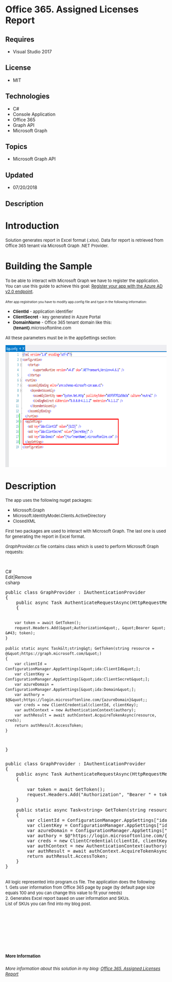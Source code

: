# Office 365. Assigned Licenses Report
## Requires
- Visual Studio 2017
## License
- MIT
## Technologies
- C#
- Console Application
- Office 365
- Graph API
- Microsoft Graph
## Topics
- Microsoft Graph API
## Updated
- 07/20/2018
## Description

<h1>Introduction</h1>
<p><span style="font-size:small">Solution generates report in Excel format (.xlsx). Data for report is retrieved from Office 365 tenant via Microsoft Graph .NET Provider.</span></p>
<h1>Building the Sample</h1>
<p><span style="font-size:small">To be able to interact with Microsoft Graph we have to register the application. You can use this guide to achieve this goal:
<a href="https://developer.microsoft.com/en-us/graph/docs/concepts/auth_register_app_v2">
Register your app with the Azure AD v2.0 endpoint</a>.</span></p>
<p><span style="font-size:x-small">After app registration you have to modify app.config file and type in the following information:</span></p>
<ul>
<li><span style="font-size:small"><strong>ClientId</strong> - application identifier</span>
</li><li><span style="font-size:small"><strong>ClientSecret</strong> - key generated in Azure Portal</span>
</li><li><span style="font-size:small"><strong>DomainName</strong> - Office 365 tenant domain like this:
<strong>{tenant}</strong>.microsoftonline.com</span> </li></ul>
<p><span style="font-size:small">All these parameters must be in the appSettings section:</span></p>
<p><span style="font-size:small"><img id="205104" src="205104-office-365-assigned-licenses-report-3%5b1%5d.png" alt="" width="867" height="381"><br>
</span></p>
<h1>Description</h1>
<p><span style="font-size:small">The app uses the following nuget packages:</span></p>
<ul>
<li><span style="font-size:small">Microsoft.Graph</span> </li><li><span style="font-size:small">Microsoft.IdentityModel.Clients.ActiveDirectory</span>
</li><li><span style="font-size:small">ClosedXML</span> </li></ul>
<p><span style="font-size:small">First two packages are used to interact with Microsoft Graph. The last one is used for generating the report in Excel format.</span></p>
<p><span style="font-size:small"><em>GraphProvider.cs</em> file contains class which is used to perform Microsoft Graph requests:</span></p>
<p>&nbsp;</p>
<div class="scriptcode">
<div class="pluginEditHolder" pluginCommand="mceScriptCode">
<div class="title"><span>C#</span></div>
<div class="pluginLinkHolder"><span class="pluginEditHolderLink">Edit</span>|<span class="pluginRemoveHolderLink">Remove</span></div>
<span class="hidden">csharp</span>
<pre class="hidden">public class GraphProvider : IAuthenticationProvider
{
    public async Task AuthenticateRequestAsync(HttpRequestMessage request)
    {

        var token = await GetToken();
        request.Headers.Add(&quot;Authorization&quot;, &quot;Bearer &quot; &#43; token);
    }

    public static async Task&lt;string&gt; GetToken(string resource = @&quot;https://graph.microsoft.com/&quot;)
    {
        var clientId = ConfigurationManager.AppSettings[&quot;ida:ClientId&quot;];
        var clientKey = ConfigurationManager.AppSettings[&quot;ida:ClientSecret&quot;];
        var azureDomain = ConfigurationManager.AppSettings[&quot;ida:Domain&quot;];
        var authory = $@&quot;https://login.microsoftonline.com/{azureDomain}&quot;;
        var creds = new ClientCredential(clientId, clientKey);
        var authContext = new AuthenticationContext(authory);
        var authResult = await authContext.AcquireTokenAsync(resource, creds);
        return authResult.AccessToken;
    }
}</pre>
<div class="preview">
<pre class="csharp"><span class="cs__keyword">public</span>&nbsp;<span class="cs__keyword">class</span>&nbsp;GraphProvider&nbsp;:&nbsp;IAuthenticationProvider&nbsp;
{&nbsp;
&nbsp;&nbsp;&nbsp;&nbsp;<span class="cs__keyword">public</span>&nbsp;async&nbsp;Task&nbsp;AuthenticateRequestAsync(HttpRequestMessage&nbsp;request)&nbsp;
&nbsp;&nbsp;&nbsp;&nbsp;{&nbsp;
&nbsp;
&nbsp;&nbsp;&nbsp;&nbsp;&nbsp;&nbsp;&nbsp;&nbsp;var&nbsp;token&nbsp;=&nbsp;await&nbsp;GetToken();&nbsp;
&nbsp;&nbsp;&nbsp;&nbsp;&nbsp;&nbsp;&nbsp;&nbsp;request.Headers.Add(<span class="cs__string">&quot;Authorization&quot;</span>,&nbsp;<span class="cs__string">&quot;Bearer&nbsp;&quot;</span>&nbsp;&#43;&nbsp;token);&nbsp;
&nbsp;&nbsp;&nbsp;&nbsp;}&nbsp;
&nbsp;
&nbsp;&nbsp;&nbsp;&nbsp;<span class="cs__keyword">public</span>&nbsp;<span class="cs__keyword">static</span>&nbsp;async&nbsp;Task&lt;<span class="cs__keyword">string</span>&gt;&nbsp;GetToken(<span class="cs__keyword">string</span>&nbsp;resource&nbsp;=&nbsp;@<span class="cs__string">&quot;https://graph.microsoft.com/&quot;</span>)&nbsp;
&nbsp;&nbsp;&nbsp;&nbsp;{&nbsp;
&nbsp;&nbsp;&nbsp;&nbsp;&nbsp;&nbsp;&nbsp;&nbsp;var&nbsp;clientId&nbsp;=&nbsp;ConfigurationManager.AppSettings[<span class="cs__string">&quot;ida:ClientId&quot;</span>];&nbsp;
&nbsp;&nbsp;&nbsp;&nbsp;&nbsp;&nbsp;&nbsp;&nbsp;var&nbsp;clientKey&nbsp;=&nbsp;ConfigurationManager.AppSettings[<span class="cs__string">&quot;ida:ClientSecret&quot;</span>];&nbsp;
&nbsp;&nbsp;&nbsp;&nbsp;&nbsp;&nbsp;&nbsp;&nbsp;var&nbsp;azureDomain&nbsp;=&nbsp;ConfigurationManager.AppSettings[<span class="cs__string">&quot;ida:Domain&quot;</span>];&nbsp;
&nbsp;&nbsp;&nbsp;&nbsp;&nbsp;&nbsp;&nbsp;&nbsp;var&nbsp;authory&nbsp;=&nbsp;$@<span class="cs__string">&quot;https://login.microsoftonline.com/{azureDomain}&quot;</span>;&nbsp;
&nbsp;&nbsp;&nbsp;&nbsp;&nbsp;&nbsp;&nbsp;&nbsp;var&nbsp;creds&nbsp;=&nbsp;<span class="cs__keyword">new</span>&nbsp;ClientCredential(clientId,&nbsp;clientKey);&nbsp;
&nbsp;&nbsp;&nbsp;&nbsp;&nbsp;&nbsp;&nbsp;&nbsp;var&nbsp;authContext&nbsp;=&nbsp;<span class="cs__keyword">new</span>&nbsp;AuthenticationContext(authory);&nbsp;
&nbsp;&nbsp;&nbsp;&nbsp;&nbsp;&nbsp;&nbsp;&nbsp;var&nbsp;authResult&nbsp;=&nbsp;await&nbsp;authContext.AcquireTokenAsync(resource,&nbsp;creds);&nbsp;
&nbsp;&nbsp;&nbsp;&nbsp;&nbsp;&nbsp;&nbsp;&nbsp;<span class="cs__keyword">return</span>&nbsp;authResult.AccessToken;&nbsp;
&nbsp;&nbsp;&nbsp;&nbsp;}&nbsp;
}</pre>
</div>
</div>
</div>
<div class="endscriptcode">&nbsp;</div>
<div class="endscriptcode"><span style="font-size:small">All logic represented into program.cs file. The application does the following:</span></div>
<div class="endscriptcode"><span style="font-size:small">1. Gets user information from Office 365 page by page (by default page size equals 100 and you can change this value to fit your needs)</span></div>
<div class="endscriptcode"><span style="font-size:small">2. Generates Excel report based on user information and SKUs.</span></div>
<div class="endscriptcode"></div>
<div class="endscriptcode"><span style="font-size:small">List of SKUs you can find into my blog post.</span></div>
<p>&nbsp;</p>
<p>&nbsp;</p>
<p>&nbsp;</p>
<h1><span style="font-size:small">More Information</span></h1>
<p><span style="font-size:small"><em><em>More information about this solution in my blog:&nbsp;<a href="http://blog.vitalyzhukov.ru/en/office-365-assigned-licenses-report">Office 365. Assigned Licenses Report</a></em></em></span></p>
